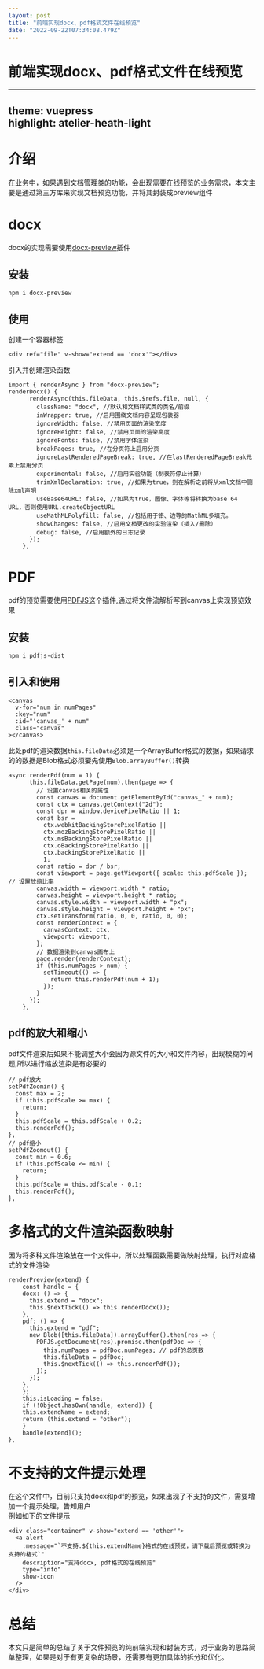```yaml
---
layout: post
title: "前端实现docx、pdf格式文件在线预览"
date: "2022-09-22T07:34:08.479Z"
---
```

前端实现docx、pdf格式文件在线预览
====================

* * *

theme: vuepress  
highlight: atelier-heath-light
------------------------------------------------

介绍
==

在业务中，如果遇到文档管理类的功能，会出现需要在线预览的业务需求，本文主要是通过第三方库来实现文档预览功能，并将其封装成preview组件

docx
====

docx的实现需要使用[docx-preview](https://github.com/VolodymyrBaydalka/docxjs)插件

安装
--

    npm i docx-preview
    

使用
--

创建一个容器标签

    <div ref="file" v-show="extend == 'docx'"></div>
    

引入并创建渲染函数

    import { renderAsync } from "docx-preview";
    renderDocx() {
          renderAsync(this.fileData, this.$refs.file, null, {
            className: "docx", //默认和文档样式类的类名/前缀
            inWrapper: true, //启用围绕文档内容呈现包装器
            ignoreWidth: false, //禁用页面的渲染宽度
            ignoreHeight: false, //禁用页面的渲染高度
            ignoreFonts: false, //禁用字体渲染
            breakPages: true, //在分页符上启用分页
            ignoreLastRenderedPageBreak: true, //在lastRenderedPageBreak元素上禁用分页
            experimental: false, //启用实验功能（制表符停止计算）
            trimXmlDeclaration: true, //如果为true，则在解析之前将从xml文档中删除xml声明
            useBase64URL: false, //如果为true，图像、字体等将转换为base 64 URL，否则使用URL.createObjectURL
            useMathMLPolyfill: false, //包括用于铬、边等的MathML多填充。
            showChanges: false, //启用文档更改的实验渲染（插入/删除）
            debug: false, //启用额外的日志记录
          });
        },
    

PDF
===

pdf的预览需要使用[PDFJS](https://github.com/mozilla/pdf.js/)这个插件,通过将文件流解析写到canvas上实现预览效果

安装
--

    npm i pdfjs-dist
    

引入和使用
-----

    <canvas
      v-for="num in numPages"
      :key="num"
      :id="'canvas_' + num"
      class="canvas"
    ></canvas>
    

此处pdf的渲染数据`this.fileData`必须是一个ArrayBuffer格式的数据，如果请求的的数据是Blob格式必须要先使用`Blob.arrayBuffer()`转换

    async renderPdf(num = 1) {
          this.fileData.getPage(num).then(page => {
            // 设置canvas相关的属性
            const canvas = document.getElementById("canvas_" + num);
            const ctx = canvas.getContext("2d");
            const dpr = window.devicePixelRatio || 1;
            const bsr =
              ctx.webkitBackingStorePixelRatio ||
              ctx.mozBackingStorePixelRatio ||
              ctx.msBackingStorePixelRatio ||
              ctx.oBackingStorePixelRatio ||
              ctx.backingStorePixelRatio ||
              1;
            const ratio = dpr / bsr;
            const viewport = page.getViewport({ scale: this.pdfScale }); // 设置放缩比率
            canvas.width = viewport.width * ratio;
            canvas.height = viewport.height * ratio;
            canvas.style.width = viewport.width + "px";
            canvas.style.height = viewport.height + "px";
            ctx.setTransform(ratio, 0, 0, ratio, 0, 0);
            const renderContext = {
              canvasContext: ctx,
              viewport: viewport,
            };
            // 数据渲染到canvas画布上
            page.render(renderContext);
            if (this.numPages > num) {
              setTimeout(() => {
                return this.renderPdf(num + 1);
              });
            }
          });
        },
    

pdf的放大和缩小
---------

pdf文件渲染后如果不能调整大小会因为源文件的大小和文件内容，出现模糊的问题,所以进行缩放渲染是有必要的

    // pdf放大
    setPdfZoomin() {
      const max = 2;
      if (this.pdfScale >= max) {
        return;
      }
      this.pdfScale = this.pdfScale + 0.2;
      this.renderPdf();
    },
    // pdf缩小
    setPdfZoomout() {
      const min = 0.6;
      if (this.pdfScale <= min) {
        return;
      }
      this.pdfScale = this.pdfScale - 0.1;
      this.renderPdf();
    },
    

多格式的文件渲染函数映射
============

因为将多种文件渲染放在一个文件中，所以处理函数需要做映射处理，执行对应格式的文件渲染

    renderPreview(extend) {
        const handle = {
        docx: () => {
          this.extend = "docx";
          this.$nextTick(() => this.renderDocx());
        },
        pdf: () => {
          this.extend = "pdf";
          new Blob([this.fileData]).arrayBuffer().then(res => {
            PDFJS.getDocument(res).promise.then(pdfDoc => {
              this.numPages = pdfDoc.numPages; // pdf的总页数
              this.fileData = pdfDoc;
              this.$nextTick(() => this.renderPdf());
            });
          });
        },
        };
        this.isLoading = false;
        if (!Object.hasOwn(handle, extend)) {
        this.extendName = extend;
        return (this.extend = "other");
        }
        handle[extend]();
    },
    

不支持的文件提示处理
==========

在这个文件中，目前只支持docx和pdf的预览，如果出现了不支持的文件，需要增加一个提示处理，告知用户  
例如如下的文件提示

    <div class="container" v-show="extend == 'other'">
      <a-alert
        :message="`不支持.${this.extendName}格式的在线预览，请下载后预览或转换为支持的格式`"
        description="支持docx, pdf格式的在线预览"
        type="info"
        show-icon
      />
    </div>
    

总结
==

本文只是简单的总结了关于文件预览的纯前端实现和封装方式，对于业务的思路简单整理，如果是对于有更复杂的场景，还需要有更加具体的拆分和优化。
